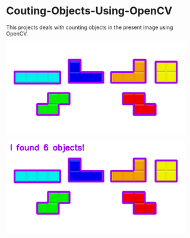 # Couting-Objects-Using-OpenCV
This projects deals with counting objects in the present image using OpenCV.

![image1](https://github.com/Rohit9403/Couting-Objects-Using-OpenCV/blob/master/predicted%20image.png)

![image2](https://github.com/Rohit9403/Couting-Objects-Using-OpenCV/blob/master/predicted2.png)
